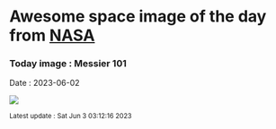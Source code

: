 
# Awesome space image of the day from [NASA](https://api.nasa.gov/)

### Today image : Messier 101
Date : 2023-06-02

![](https://apod.nasa.gov/apod/image/2306/M101_hst1280.jpg)

<small>Latest update : Sat Jun  3 03:12:16 2023</small>
        